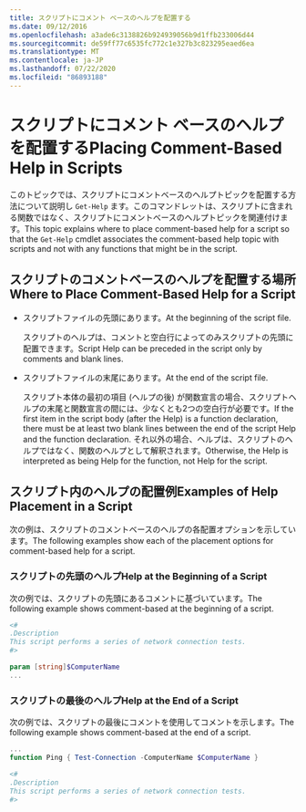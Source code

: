 ```yaml
---
title: スクリプトにコメント ベースのヘルプを配置する
ms.date: 09/12/2016
ms.openlocfilehash: a3ade6c3138826b924939056b9d1ffb233006d44
ms.sourcegitcommit: de59ff77c6535fc772c1e327b3c823295eaed6ea
ms.translationtype: MT
ms.contentlocale: ja-JP
ms.lasthandoff: 07/22/2020
ms.locfileid: "86893188"
---
```

# <a name="placing-comment-based-help-in-scripts"></a><span data-ttu-id="2c494-102">スクリプトにコメント ベースのヘルプを配置する</span><span class="sxs-lookup"><span data-stu-id="2c494-102">Placing Comment-Based Help in Scripts</span></span>

<span data-ttu-id="2c494-103">このトピックでは、スクリプトにコメントベースのヘルプトピックを配置する方法について説明し `Get-Help` ます。このコマンドレットは、スクリプトに含まれる関数ではなく、スクリプトにコメントベースのヘルプトピックを関連付けます。</span><span class="sxs-lookup"><span data-stu-id="2c494-103">This topic explains where to place comment-based help for a script so that the `Get-Help` cmdlet associates the comment-based help topic with scripts and not with any functions that might be in the script.</span></span>

## <a name="where-to-place-comment-based-help-for-a-script"></a><span data-ttu-id="2c494-104">スクリプトのコメントベースのヘルプを配置する場所</span><span class="sxs-lookup"><span data-stu-id="2c494-104">Where to Place Comment-Based Help for a Script</span></span>

- <span data-ttu-id="2c494-105">スクリプトファイルの先頭にあります。</span><span class="sxs-lookup"><span data-stu-id="2c494-105">At the beginning of the script file.</span></span>

  <span data-ttu-id="2c494-106">スクリプトのヘルプは、コメントと空白行によってのみスクリプトの先頭に配置できます。</span><span class="sxs-lookup"><span data-stu-id="2c494-106">Script Help can be preceded in the script only by comments and blank lines.</span></span>

- <span data-ttu-id="2c494-107">スクリプトファイルの末尾にあります。</span><span class="sxs-lookup"><span data-stu-id="2c494-107">At the end of the script file.</span></span>

  <span data-ttu-id="2c494-108">スクリプト本体の最初の項目 (ヘルプの後) が関数宣言の場合、スクリプトヘルプの末尾と関数宣言の間には、少なくとも2つの空白行が必要です。</span><span class="sxs-lookup"><span data-stu-id="2c494-108">If the first item in the script body (after the Help) is a function declaration, there must be at least two blank lines between the end of the script Help and the function declaration.</span></span> <span data-ttu-id="2c494-109">それ以外の場合、ヘルプは、スクリプトのヘルプではなく、関数のヘルプとして解釈されます。</span><span class="sxs-lookup"><span data-stu-id="2c494-109">Otherwise, the Help is interpreted as being Help for the function, not Help for the script.</span></span>

## <a name="examples-of-help-placement-in-a-script"></a><span data-ttu-id="2c494-110">スクリプト内のヘルプの配置例</span><span class="sxs-lookup"><span data-stu-id="2c494-110">Examples of Help Placement in a Script</span></span>

<span data-ttu-id="2c494-111">次の例は、スクリプトのコメントベースのヘルプの各配置オプションを示しています。</span><span class="sxs-lookup"><span data-stu-id="2c494-111">The following examples show each of the placement options for comment-based help for a script.</span></span>

### <a name="help-at-the-beginning-of-a-script"></a><span data-ttu-id="2c494-112">スクリプトの先頭のヘルプ</span><span class="sxs-lookup"><span data-stu-id="2c494-112">Help at the Beginning of a Script</span></span>

<span data-ttu-id="2c494-113">次の例では、スクリプトの先頭にあるコメントに基づいています。</span><span class="sxs-lookup"><span data-stu-id="2c494-113">The following example shows comment-based at the beginning of a script.</span></span>

```powershell
<#
.Description
This script performs a series of network connection tests.
#>

param [string]$ComputerName
...
```

### <a name="help-at-the-end-of-a-script"></a><span data-ttu-id="2c494-114">スクリプトの最後のヘルプ</span><span class="sxs-lookup"><span data-stu-id="2c494-114">Help at the End of a Script</span></span>

 <span data-ttu-id="2c494-115">次の例では、スクリプトの最後にコメントを使用してコメントを示します。</span><span class="sxs-lookup"><span data-stu-id="2c494-115">The following example shows comment-based at the end of a script.</span></span>

```powershell
...
function Ping { Test-Connection -ComputerName $ComputerName }

<#
.Description
This script performs a series of network connection tests.
#>
```
